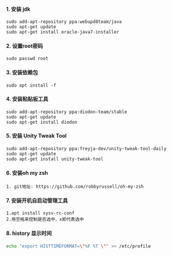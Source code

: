 #### 1. 安装 jdk
    sudo add-apt-repository ppa:webupd8team/java
    sudo apt-get update
    sudo apt-get install oracle-java7-installer
#### 2. 设置root密码
    sudo passwd root
#### 3. 安装依赖包
	sudo apt install -f
#### 4. 安装粘贴板工具
	sudo add-apt-repository ppa:diodon-team/stable
	sudo apt-get update
	sudo apt-get install diodon
#### 5. 安装 Unity Tweak Tool
    sudo add-apt-repository ppa:freyja-dev/unity-tweak-tool-daily
    sudo apt-get update
    sudo apt-get install unity-tweak-tool
#### 6. 安装oh my zsh
	1. git地址: https://github.com/robbyrussell/oh-my-zsh
#### 7. 安装开机自启动管理工具
	1.apt install sysv-rc-conf
	2.用空格来控制是否选中，x即代表选中
#### 8. history 显示时间
```bash
echo "export HISTTIMEFORMAT=\"%F %T \"" >> /etc/profile
```